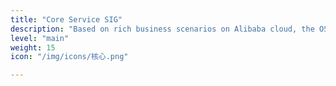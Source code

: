 ```yaml
---
title: "Core Service SIG"
description: "Based on rich business scenarios on Alibaba cloud, the OS core service SIG aims to optimizes the core user mode components deeply, and providing high reliable and high-performance core services on the cloud."
level: "main"
weight: 15
icon: "/img/icons/核心.png"

---
```

